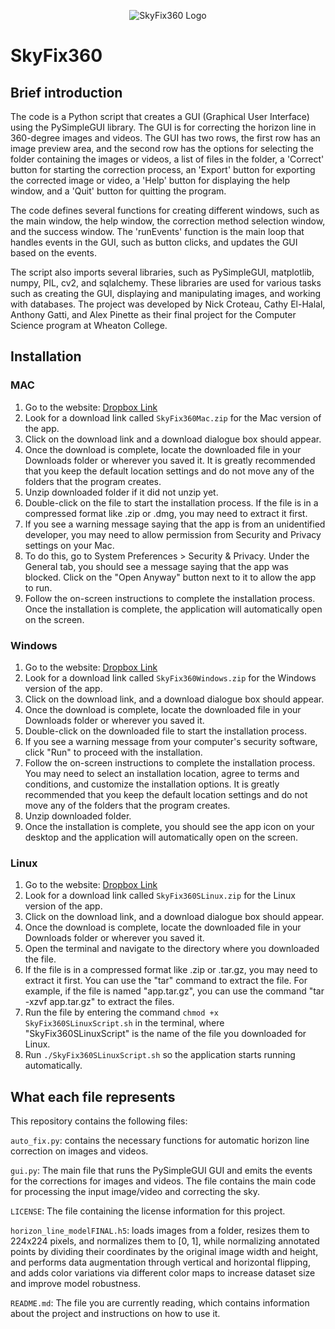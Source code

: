 <p align="center" width="width:20%">
  <img src="https://githubcom/alexpinette/SkyFix360/blob/main/logo.png" alt="SkyFix360 Logo">
</p>

# SkyFix360

## Brief introduction

The code is a Python script that creates a GUI (Graphical User Interface) using the PySimpleGUI library. The GUI is for correcting the horizon line in 360-degree images and videos. The GUI has two rows, the first row has an image preview area, and the second row has the options for selecting the folder containing the images or videos, a list of files in the folder, a 'Correct' button for starting the correction process, an 'Export' button for exporting the corrected image or video, a 'Help' button for displaying the help window, and a 'Quit' button for quitting the program.

The code defines several functions for creating different windows, such as the main window, the help window, the correction method selection window, and the success window. The 'runEvents' function is the main loop that handles events in the GUI, such as button clicks, and updates the GUI based on the events.

The script also imports several libraries, such as PySimpleGUI, matplotlib, numpy, PIL, cv2, and sqlalchemy. These libraries are used for various tasks such as creating the GUI, displaying and manipulating images, and working with databases. The project was developed by Nick Croteau, Cathy El-Halal, Anthony Gatti, and Alex Pinette as their final project for the Computer Science program at Wheaton College.


## Installation

### MAC

1. Go to the website: <a href="https://www.dropbox.com/sh/g7qz13tizm3xzk8/AACKXtNQkG8LShkBm-kQo8Xda?dl=0" target="_blank">Dropbox Link</a>
2. Look for a download link called `SkyFix360Mac.zip` for the Mac version of the app.
3. Click on the download link and a download dialogue box should appear.
4. Once the download is complete, locate the downloaded file in your Downloads folder or wherever you saved it. It is greatly recommended that you keep the default location settings and do not move any of the folders that the program creates.
5. Unzip downloaded folder if it did not unzip yet.
6. Double-click on the file to start the installation process. If the file is in a compressed format like .zip or .dmg, you may need to extract it first.
7. If you see a warning message saying that the app is from an unidentified developer, you may need to allow permission from Security and Privacy settings on your Mac.
8. To do this, go to System Preferences > Security & Privacy. Under the General tab, you should see a message saying that the app was blocked. Click on the "Open Anyway" button next to it to allow the app to run.
9. Follow the on-screen instructions to complete the installation process. Once the installation is complete, the application will automatically open on the screen.


### Windows

1. Go to the website: <a href="https://www.dropbox.com/sh/g7qz13tizm3xzk8/AACKXtNQkG8LShkBm-kQo8Xda?dl=0" target="_blank">Dropbox Link</a>
2. Look for a download link called `SkyFix360Windows.zip` for the Windows version of the app.
3. Click on the download link, and a download dialogue box should appear.
4. Once the download is complete, locate the downloaded file in your Downloads folder or wherever you saved it.
4. Double-click on the downloaded file to start the installation process.
5. If you see a warning message from your computer's security software, click "Run" to proceed with the installation.
6. Follow the on-screen instructions to complete the installation process. You may need to select an installation location, agree to terms and conditions, and customize the installation options. It is greatly recommended that you keep the default location settings and do not move any of the folders that the program creates.
7. Unzip downloaded folder.
8. Once the installation is complete, you should see the app icon on your desktop and the application will automatically open on the screen.


### Linux

1. Go to the website: <a href="https://www.dropbox.com/sh/g7qz13tizm3xzk8/AACKXtNQkG8LShkBm-kQo8Xda?dl=0" target="_blank">Dropbox Link</a>
2. Look for a download link called `SkyFix360SLinux.zip` for the Linux version of the app.
3. Click on the download link, and a download dialogue box should appear.
4. Once the download is complete, locate the downloaded file in your Downloads folder or wherever you saved it.
5. Open the terminal and navigate to the directory where you downloaded the file.
6. If the file is in a compressed format like .zip or .tar.gz, you may need to extract it first. You can use the "tar" command to extract the file. For example, if the file is named "app.tar.gz", you can use the command "tar -xzvf app.tar.gz" to extract the files.
7. Run the file by entering the command `chmod +x SkyFix360SLinuxScript.sh` in the terminal, where "SkyFix360SLinuxScript" is the name of the file you downloaded for Linux.
8. Run `./SkyFix360SLinuxScript.sh` so the application starts running automatically.


## What each file represents

This repository contains the following files:

`auto_fix.py`: contains the necessary functions for automatic horizon line correction on images and videos. <br/>

`gui.py`: The main file that runs the PySimpleGUI GUI and emits the events for the corrections for images and videos. The file contains the main code for processing the input image/video and correcting the sky. <br />

`LICENSE`: The file containing the license information for this project.<br />

`horizon_line_modelFINAL.h5`:  loads images from a folder, resizes them to 224x224 pixels, and normalizes them to [0, 1], while normalizing annotated points by dividing their coordinates by the original image width and height, and performs data augmentation through vertical and horizontal flipping, and adds color variations via different color maps to increase dataset size and improve model robustness. <br />

`README.md`: The file you are currently reading, which contains information about the project and instructions on how to use it. <br />
